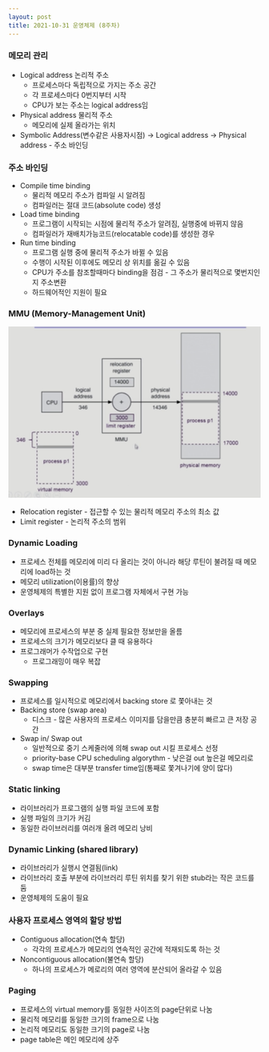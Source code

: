 ```yaml
---
layout: post
title: 2021-10-31 운영체제 (8주차)
---
```


### 메모리 관리

- Logical address 논리적 주소
    - 프로세스마다 독립적으로 가지는 주소 공간
    - 각 프로세스마다 0번지부터 시작
    - CPU가 보는 주소는 logical address임
- Physical address 물리적 주소
    - 메모리에 실제 올라가는 위치
- Symbolic Address(변수같은 사용자시점) → Logical address → Physical address - 주소 바인딩

### 주소 바인딩

- Compile time binding
    - 물리적 메모리 주소가 컴파일 시 알려짐
    - 컴파일러는 절대 코드(absolute code) 생성
- Load time binding
    - 프로그램이 시작되는 시점에 물리적 주소가 알려짐, 실행중에 바뀌지 않음
    - 컴파일러가 재배치가능코드(relocatable code)를 생성한 경우
- Run time binding
    - 프로그램 실행 중에 물리적 주소가 바뀔 수 있음
    - 수행이 시작된 이후에도 메모리 상 위치를 옮길 수 있음
    - CPU가 주소를 참조할때마다 binding을 점검 - 그 주소가 물리적으로 몇번지인지 주소변환
    - 하드웨어적인 지원이 필요

### MMU (Memory-Management Unit)

![image](https://github.com/POL6463/POL6463.github.io/blob/master/images/OS_week8/image0.png?raw=true)

- Relocation register - 접근할 수 있는 물리적 메모리 주소의 최소 값
- Limit register - 논리적 주소의 범위

### Dynamic Loading

- 프로세스 전체를 메모리에 미리 다 올리는 것이 아니라 해당 루틴이 불려질 때 메모리에 load하는 것
- 메모리 utilization(이용률)의 향상
- 운영체제의 특별한 지원 없이 프로그램 자체에서 구현 가능

### Overlays

- 메모리에 프로세스의 부분 중 실제 필요한 정보만을 올름
- 프로세스의 크기가 메모리보다 클 때 유용하다
- 프로그래머가 수작업으로 구현
    - 프로그래밍이 매우 복잡

### Swapping

- 프로세스를 일시적으로 메모리에서 backing store 로 쫓아내는 것
- Backing store (swap area)
    - 디스크 - 많은 사용자의 프로세스 이미지를 담을만큼 충분히 빠르고 큰 저장 공간
- Swap in/ Swap out
    - 일반적으로 중기 스케줄러에 의해 swap out 시킬 프로세스 선정
    - priority-base CPU scheduling algorythm - 낮은걸 out 높은걸 메모리로
    - swap time은 대부분 transfer time임(통째로 쫓겨나기에 양이 많다)

### Static linking

- 라이브러리가 프로그램의 실행 파일 코드에 포함
- 실행 파일의 크기가 커김
- 동일한 라이브러리를 여러개 올려 메모리 낭비

### Dynamic Linking (shared library)

- 라이브러리가 실행시 연결됨(link)
- 라이브러리 호출 부분에 라이브러리 루틴 위치를 찾기 위한 stub라는 작은 코드를 둠
- 운영체제의 도움이 필요

### 사용자 프로세스 영역의 할당 방법

- Contiguous allocation(연속 할당)
    - 각각의 프로세스가 메모리의 연속적인 공간에 적재되도록 하는 것
- Noncontiguous allocation(불연속 할당)
    - 하나의 프로세스가 메로리의 여러 영역에 분산되어 올라갈 수 있음

### Paging

- 프로세스의 virtual memory를 동일한 사이즈의 page단위로 나눔
- 물리적 메모리를 동일한 크기의 frame으로 나눔
- 논리적 메모리도 동일한 크기의 page로 나눔
- page table은 메인 메모리에 상주